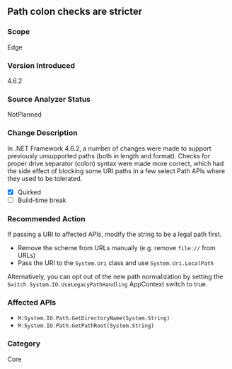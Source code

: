 ## Path colon checks are stricter

### Scope
Edge

### Version Introduced
4.6.2

### Source Analyzer Status
NotPlanned

### Change Description
In .NET Framework 4.6.2, a number of changes were made to support previously unsupported paths (both in length and format). Checks for proper
drive separator (colon) syntax were made more correct, which had the side effect of blocking some URI paths in a few select Path APIs where they
used to be tolerated.

- [x] Quirked
- [ ] Build-time break

### Recommended Action

If passing a URI to affected APIs, modify the string to be a legal path first.

- Remove the scheme from URLs manually (e.g. remove `file://` from URLs)
- Pass the URI to the `System.Uri` class and use `System.Uri.LocalPath`

Alternatively, you can opt out of the new path normalization by setting the `Switch.System.IO.UseLegacyPathHandling` AppContext switch to true.

### Affected APIs

* `M:System.IO.Path.GetDirectoryName(System.String)`
* `M:System.IO.Path.GetPathRoot(System.String)`

### Category
Core

<!-- breaking change id: 158 -->
